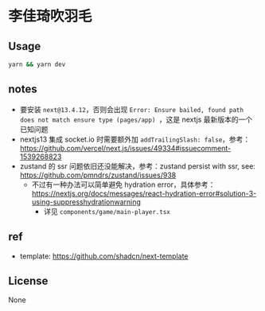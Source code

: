 # 李佳琦吹羽毛

## Usage

```bash
yarn && yarn dev
```

## notes

- 要安装 `next@13.4.12`，否则会出现 `Error: Ensure bailed, found path does not match ensure type (pages/app)
`，这是 nextjs 最新版本的一个已知问题
- nextjs13 集成 socket.io 时需要额外加 `addTrailingSlash: false`，参考：https://github.com/vercel/next.js/issues/49334#issuecomment-1539268823
- zustand 的 ssr 问题依旧还没能解决，参考：zustand persist with ssr, see: https://github.com/pmndrs/zustand/issues/938
  - 不过有一种办法可以简单避免 hydration error，具体参考：https://nextjs.org/docs/messages/react-hydration-error#solution-3-using-suppresshydrationwarning
    - 详见 `components/game/main-player.tsx`

## ref

- template: https://github.com/shadcn/next-template

## License

None
